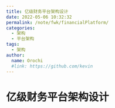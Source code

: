 ```yaml
---
title: 亿级财务平台架构设计
date: 2022-05-06 10:32:32
permalink: /note/fwk/financialPlatform/
categories:
  - 架构
  - 平台架构
tags:
  - 架构
author: 
  name: Orochi
  #link: https://github.com/kevin
---
```

# 亿级财务平台架构设计

